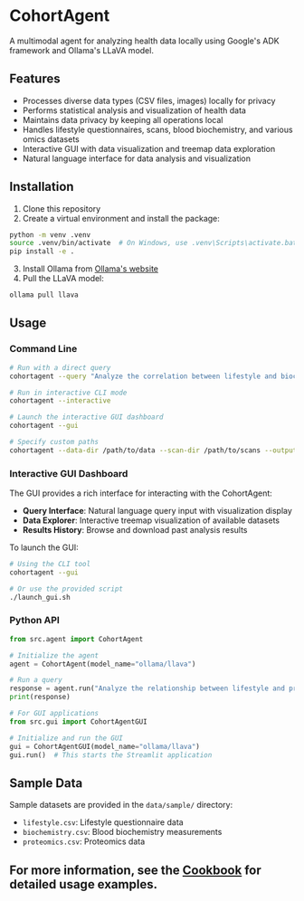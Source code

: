 # CohortAgent

A multimodal agent for analyzing health data locally using Google's ADK framework and Ollama's LLaVA model.

## Features

- Processes diverse data types (CSV files, images) locally for privacy
- Performs statistical analysis and visualization of health data
- Maintains data privacy by keeping all operations local
- Handles lifestyle questionnaires, scans, blood biochemistry, and various omics datasets
- Interactive GUI with data visualization and treemap data exploration
- Natural language interface for data analysis and visualization

## Installation

1. Clone this repository
2. Create a virtual environment and install the package:

```bash
python -m venv .venv
source .venv/bin/activate  # On Windows, use .venv\Scripts\activate.bat
pip install -e .
```

3. Install Ollama from [Ollama's website](https://ollama.ai/download)
4. Pull the LLaVA model:

```bash
ollama pull llava
```

## Usage

### Command Line

```bash
# Run with a direct query
cohortagent --query "Analyze the correlation between lifestyle and biochemistry data"

# Run in interactive CLI mode
cohortagent --interactive

# Launch the interactive GUI dashboard
cohortagent --gui

# Specify custom paths
cohortagent --data-dir /path/to/data --scan-dir /path/to/scans --output-dir /path/to/output
```

### Interactive GUI Dashboard

The GUI provides a rich interface for interacting with the CohortAgent:

- **Query Interface**: Natural language query input with visualization display
- **Data Explorer**: Interactive treemap visualization of available datasets
- **Results History**: Browse and download past analysis results

To launch the GUI:

```bash
# Using the CLI tool
cohortagent --gui

# Or use the provided script
./launch_gui.sh
```

### Python API

```python
from src.agent import CohortAgent

# Initialize the agent
agent = CohortAgent(model_name="ollama/llava")

# Run a query
response = agent.run("Analyze the relationship between lifestyle and proteomics data")
print(response)

# For GUI applications
from src.gui import CohortAgentGUI

# Initialize and run the GUI
gui = CohortAgentGUI(model_name="ollama/llava")
gui.run()  # This starts the Streamlit application
```

## Sample Data

Sample datasets are provided in the `data/sample/` directory:

- `lifestyle.csv`: Lifestyle questionnaire data
- `biochemistry.csv`: Blood biochemistry measurements
- `proteomics.csv`: Proteomics data

## For more information, see the [Cookbook](cookbook.md) for detailed usage examples.
